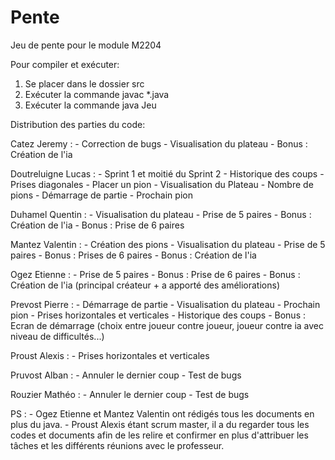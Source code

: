 # Pente
Jeu de pente pour le module M2204

Pour compiler et exécuter:
1) Se placer dans le dossier src
2) Exécuter la commande javac *.java
3) Exécuter la commande java Jeu

Distribution des parties du code:

Catez Jeremy :
    - Correction de bugs
    - Visualisation du plateau
    - Bonus : Création de l'ia

Doutreluigne Lucas : 
    - Sprint 1 et moitié du Sprint 2
    - Historique des coups
    - Prises diagonales
    - Placer un pion
    - Visualisation du Plateau
    - Nombre de pions
    - Démarrage de partie
    - Prochain pion

Duhamel Quentin :
    - Visualisation du plateau
    - Prise de 5 paires
    - Bonus : Création de l'ia
    - Bonus : Prise de 6 paires

Mantez Valentin :
    - Création des pions
    - Visualisation du plateau
    - Prise de 5 paires
    - Bonus : Prises de 6 paires
    - Bonus : Création de l'ia

Ogez Etienne :
    - Prise de 5 paires
    - Bonus : Prise de 6 paires
    - Bonus : Création de l'ia (principal créateur + a apporté des améliorations)

Prevost Pierre :
    - Démarrage de partie
    - Visualisation du plateau
    - Prochain pion
    - Prises horizontales et verticales
    - Historique des coups
    - Bonus : Ecran de démarrage (choix entre joueur contre joueur, joueur contre ia avec niveau de difficultés...)

Proust Alexis :
    - Prises horizontales et verticales

Pruvost Alban :
    - Annuler le dernier coup
    - Test de bugs

Rouzier Mathéo :
    - Annuler le dernier coup
    - Test de bugs

PS :
    - Ogez Etienne et Mantez Valentin ont rédigés tous les documents en plus du java.
    - Proust Alexis étant scrum master, il a du regarder tous les codes et documents afin de les relire et confirmer en plus d'attribuer les tâches et les différents réunions avec le professeur.